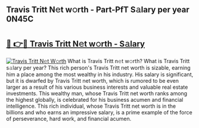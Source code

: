 ## Travis Tritt N𝚎t w𝚘rth - Part-PfT S𝚊lary per year 0N45C

# <h2><a href="http://gc44oh.nevu.top/?p=Travis+Tritt">🔗 👉🔴 Travis Tritt N𝚎t w𝚘rth - S𝚊lary</a></h2>

[![Travis Tritt N𝚎t W𝚘rth](https://i.imgur.com/Oavwk0R.jpeg)](http://gc44oh.nevu.top/?p=Travis+Tritt)
What is Travis Tritt n𝚎t w𝚘rth? What is Travis Tritt s𝚊lary per year?
This rich person's Travis Tritt net worth is sizable, earning him a place among the most wealthy in his industry. His salary is significant, but it is dwarfed by Travis Tritt net worth, which is rumored to be even larger as a result of his various business interests and valuable real estate investments. This wealthy man, whose Travis Tritt net worth ranks among the highest globally, is celebrated for his business acumen and financial intelligence. This rich individual, whose Travis Tritt net worth is in the billions and who earns an impressive salary, is a prime example of the force of perseverance, hard work, and financial acumen.

